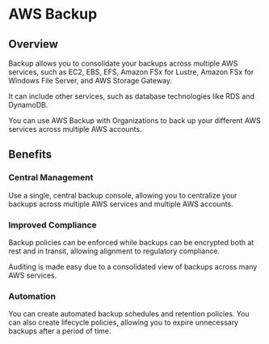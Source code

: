 # AWS Backup

## Overview

Backup allows you to consolidate your backups across multiple AWS services, such as EC2, EBS, EFS, Amazon FSx for Lustre, Amazon FSx for Windows File Server, and AWS Storage Gateway.

It can include other services, such as database technologies like RDS and DynamoDB.

You can use AWS Backup with Organizations to back up your different AWS services across multiple AWS accounts.


## Benefits

### Central Management

Use a single, central backup console, allowing you to centralize your backups across multiple AWS services and multiple AWS accounts.

### Improved Compliance

Backup policies can be enforced while backups can be encrypted both at rest and in transit, allowing alignment to regulatory compliance.

Auditing is made easy due to a consolidated view of backups across many AWS services.

### Automation

You can create automated backup schedules and retention policies. You can also create lifecycle policies, allowing you to expire unnecessary backups after a period of time.
